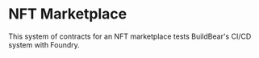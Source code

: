 # NFT Marketplace

This system of contracts for an NFT marketplace tests BuildBear's CI/CD system with Foundry.
